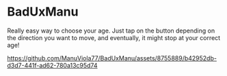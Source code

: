 # BadUxManu

Really easy way to choose your age. Just tap on the button depending on the direction you want to move, and eventually, it might stop at your correct age!

https://github.com/ManuViola77/BadUxManu/assets/8755889/b42952db-d3d7-441f-ad62-780a13c95d74

